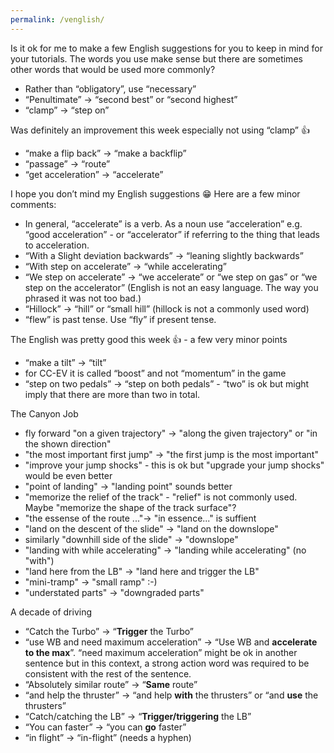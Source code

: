 ```yaml
---
permalink: /venglish/
---
```

Is it ok for me to make a few English suggestions for you to keep in mind for your tutorials.  The words you use make sense but there are sometimes other words that would be used more commonly?

- Rather than “obligatory”, use “necessary”
- “Penultimate” → “second best” or  “second highest”
- “clamp” → “step on”

Was definitely an improvement this week especially not using “clamp” 👍

- “make a flip back” → “make a backflip”
- “passage” → “route”
- “get acceleration” → “accelerate”

I hope you don’t mind my English suggestions 😁
Here are a few minor comments:

- In general, “accelerate” is a verb.  As a noun use “acceleration” e.g. “good acceleration” -  or “accelerator” if referring to the thing that leads to acceleration.
- “With a Slight deviation backwards” → “leaning slightly backwards”
- “With step on accelerate” → “while accelerating”
- “We step on accelerate” → “we accelerate” or “we step on gas” or “we step on the accelerator” (English is not an easy language. The way you phrased it was not too bad.)
 - “Hillock” → “hill” or “small hill” (hillock is not a commonly used word)
- “flew” is past tense.  Use “fly” if present tense.

The English was pretty good this week 👍 - a few very minor points
- “make a tilt” → “tilt”
- for CC-EV it is called “boost” and not “momentum” in the game
- “step on two pedals” → “step on both pedals” - “two” is ok but might imply that there are more than two in total.

The Canyon Job 
- fly forward "on a given trajectory" -> "along the given trajectory" or  "in the shown direction"
- "the most important first jump" -> "the first jump is the most important"
- "improve your jump shocks" - this is ok but "upgrade your jump shocks" would be even better
- "point of landing" -> "landing point" sounds better
- "memorize the relief of the track" - "relief" is not commonly used.  Maybe "memorize the shape of the track surface"?
- "the essense of the route ..."-> "in essence..." is suffient
- "land on the descent of the slide" -> "land on the downslope" 
- similarly "downhill side of the slide" -> "downslope"
- "landing with while accelerating" -> "landing while accelerating" (no "with")
- "land here from the LB" -> "land here and trigger the LB"
- "mini-tramp" -> "small ramp" :-)
- "understated parts" -> "downgraded parts"

A decade of driving
- “Catch the Turbo” → “**Trigger** the Turbo”
- “use WB and need maximum acceleration” → “Use WB and **accelerate to the max**”.  “need maximum acceleration” might be ok in another sentence but in this context, a strong action word was required to be consistent with the rest of the sentence.
- “Absolutely similar route” → “**Same** route”
- “and help the thruster” → “and help **with** the thrusters” or “and **use** the thrusters”
- “Catch/catching the LB” → “**Trigger/triggering** the LB”
- “You can faster” → “you can **go** faster”
- “in flight” → “in-flight”  (needs a hyphen)
